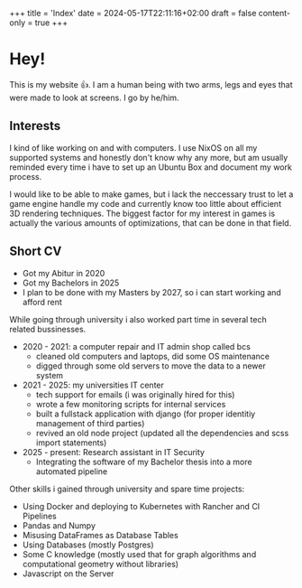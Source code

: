 +++
title = 'Index'
date = 2024-05-17T22:11:16+02:00
draft = false
content-only = true
+++

# Hey!

This is my website 👍. I am a human being with two arms, legs and eyes
that were made to look at screens. I go by he/him.

## Interests

I kind of like working on and with computers. I use NixOS on all my supported systems
and honestly don't know why any more, but am usually reminded every time i have to
set up an Ubuntu Box and document my work process.

I would like to be able to make games, but i lack the neccessary trust to let a
game engine handle my code and currently know too little about efficient 3D
rendering techniques. The biggest factor for my interest in games is actually
the various amounts of optimizations, that can be done in that field.

## Short CV

- Got my Abitur in 2020
- Got my Bachelors in 2025
- I plan to be done with my Masters by 2027, so i can start working and afford rent

While going through university i also worked part time in several tech
related bussinesses.

- 2020 - 2021: a computer repair and IT admin shop called bcs
    - cleaned old computers and laptops, did some OS maintenance
    - digged through some old servers to move the data to a newer system
- 2021 - 2025: my universities IT center
    - tech support for emails (i was originally hired for this)
    - wrote a few monitoring scripts for internal services
    - built a fullstack application with django (for proper identitiy management of third parties)
    - revived an old node project (updated all the dependencies and scss import statements)
- 2025 - present: Research assistant in IT Security
    - Integrating the software of my Bachelor thesis into a more automated pipeline


Other skills i gained through university and spare time projects:

- Using Docker and deploying to Kubernetes with Rancher and CI Pipelines
- Pandas and Numpy
- Misusing DataFrames as Database Tables
- Using Databases (mostly Postgres)
- Some C knowledge (mostly used that for graph algorithms and computational geometry without libraries)
- Javascript on the Server
